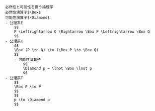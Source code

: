 
    必然性と可能性を扱う論理学
    必然性演算子$\Box$
    可能性演算子$\Diamond$
    - 公理系E
        $$
        P \Leftrightarrow Q \Rightarrow \Box P \Leftrightarrow \Box Q
        $$
    - 公理系K
        $$
        \Box (P \to Q) \to (\Box P \to \Box Q)
        $$
        - 可能性演算子
            $$
            \Diamond p = \lnot \Box \lnot p
            $$
    - 公理系T
        $$
        \Box P \to P
        $$
        $$
        p \to \Diamond p
        $$